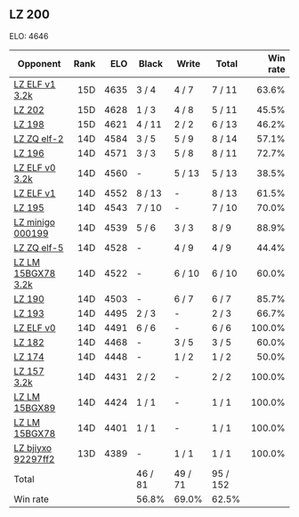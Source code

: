 ## LZ 200 ##

ELO: 4646

Opponent | Rank | ELO | Black | Write | Total | Win rate
---------|-----:|----:|-------|-------|-------|-------:
[LZ ELF v1 3.2k](LZ%20ELF%20v1%203.2k.md) | 15D | 4635 | 3 / 4 | 4 / 7 | 7 / 11 | 63.6%
[LZ 202](LZ%20202.md) | 15D | 4628 | 1 / 3 | 4 / 8 | 5 / 11 | 45.5%
[LZ 198](LZ%20198.md) | 15D | 4621 | 4 / 11 | 2 / 2 | 6 / 13 | 46.2%
[LZ ZQ elf-2](LZ%20ZQ%20elf-2.md) | 14D | 4584 | 3 / 5 | 5 / 9 | 8 / 14 | 57.1%
[LZ 196](LZ%20196.md) | 14D | 4571 | 3 / 3 | 5 / 8 | 8 / 11 | 72.7%
[LZ ELF v0 3.2k](LZ%20ELF%20v0%203.2k.md) | 14D | 4560 | - | 5 / 13 | 5 / 13 | 38.5%
[LZ ELF v1](LZ%20ELF%20v1.md) | 14D | 4552 | 8 / 13 | - | 8 / 13 | 61.5%
[LZ 195](LZ%20195.md) | 14D | 4543 | 7 / 10 | - | 7 / 10 | 70.0%
[LZ minigo 000199](LZ%20minigo%20000199.md) | 14D | 4539 | 5 / 6 | 3 / 3 | 8 / 9 | 88.9%
[LZ ZQ elf-5](LZ%20ZQ%20elf-5.md) | 14D | 4528 | - | 4 / 9 | 4 / 9 | 44.4%
[LZ LM 15BGX78 3.2k](LZ%20LM%2015BGX78%203.2k.md) | 14D | 4522 | - | 6 / 10 | 6 / 10 | 60.0%
[LZ 190](LZ%20190.md) | 14D | 4503 | - | 6 / 7 | 6 / 7 | 85.7%
[LZ 193](LZ%20193.md) | 14D | 4495 | 2 / 3 | - | 2 / 3 | 66.7%
[LZ ELF v0](LZ%20ELF%20v0.md) | 14D | 4491 | 6 / 6 | - | 6 / 6 | 100.0%
[LZ 182](LZ%20182.md) | 14D | 4468 | - | 3 / 5 | 3 / 5 | 60.0%
[LZ 174](LZ%20174.md) | 14D | 4448 | - | 1 / 2 | 1 / 2 | 50.0%
[LZ 157 3.2k](LZ%20157%203.2k.md) | 14D | 4431 | 2 / 2 | - | 2 / 2 | 100.0%
[LZ LM 15BGX89](LZ%20LM%2015BGX89.md) | 14D | 4424 | 1 / 1 | - | 1 / 1 | 100.0%
[LZ LM 15BGX78](LZ%20LM%2015BGX78.md) | 14D | 4401 | 1 / 1 | - | 1 / 1 | 100.0%
[LZ bjiyxo 92297ff2](LZ%20bjiyxo%2092297ff2.md) | 13D | 4389 | - | 1 / 1 | 1 / 1 | 100.0%
Total | | | 46 / 81 | 49 / 71 | 95 / 152 | 
Win rate| | | 56.8% | 69.0% | 62.5% | 
